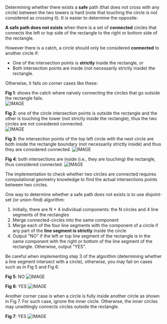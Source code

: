 Determining whether there exists a **safe** path (that does not cross with any circle) between the two towers is hard (note that touching the circle is not considered as crossing it). It is easier to determine the opposite:

**A safe path does not exists** when there is a set of **connected** circles that connects the left or top side of the rectangle to the right or bottom side of the rectangle.

However there is a catch, a circle should only be considered **connected** to another circle if:
- One of the intersection points is **strictly** inside the rectangle, or
- Both intersection points are inside (not necessarily strictly inside) the rectangle.

Otherwise, it fails on corner cases like these:

**Fig 1**: shows the catch where naively connecting the circles that go outside the rectangle fails.  
![IMAGE](icpc-jakarta-2017-disaster-analysis-1.png)

**Fig 2**: one of the circle intersection points is outside the rectangle and the other is touching the tower (not strictly inside the rectangle), thus the two circles are not considered connected.  
![IMAGE](icpc-jakarta-2017-disaster-analysis-2.png)

**Fig 3**: the intersection points of the top left circle with the next circle are both inside the rectangle boundary (not necessarily strictly inside) and thus they are considered connected.
![IMAGE](icpc-jakarta-2017-disaster-analysis-3.png)

**Fig 4**: both intersections are inside (i.e., they are touching) the rectangle, thus considered connected.
![IMAGE](icpc-jakarta-2017-disaster-analysis-4.png)

The implementation to check whether two circles are connected requires computational geometry knowledge to find the actual intersections points between two circles.

One way to determine whether a safe path does not exists is to use disjoint-set (or union-find) algorithm:
1. Initially, there are N + 4 individual components: the N circles and 4 line segments of the rectangles
2. Merge connected-circles into the same component
3. Merge each of the four line segments with the component of a circle if any part of the **line segment is strictly** inside the circle
4. Output "NO" if the left or top line segment of the rectangle is in the same component with the right or bottom of the line segment of the rectangle. Otherwise, output "YES".

Be careful when implementing step 3 of the algorithm (determining whether a line segment intersect with a circle), otherwise, you may fail on cases such as in Fig 5 and Fig 6.

**Fig 5**: NO 
![IMAGE](icpc-jakarta-2017-disaster-analysis-5.png)

**Fig 6**: YES
![IMAGE](icpc-jakarta-2017-disaster-analysis-6.png)

Another corner case is when a circle is fully inside another circle as shown in Fig 7. For such case, ignore the inner circle. Otherwise, the inner circles may unwittingly connects circles outside the rectangle.

**Fig 7**: YES
![IMAGE](icpc-jakarta-2017-disaster-analysis-7.png)